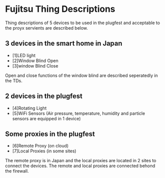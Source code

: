 # Fujitsu Thing Descriptions

Thing descriptions of 5 devices to be used in the plugfest and acceptable to the proyx servients are described below.

## 3 devices in the smart home in Japan

- [1]LED light
- [2]Window Blind Open
- [3]window Blind Close

Open and close functions of the window blind are described seperatedly in the TDs.

## 2 devices in the plugfest

- [4]Rotating Light
- [5]WiFi Sensors (Air pressure, temperature, humidity and particle sensors are equipped in 1 device)

## Some proxies in the plugfest

- [6]Remote Proxy (on cloud)
- [7]Local Proxies (in some sites)

The remote proxy is in Japan and the local proxies are located in 2 sites to connect the devices.
The remote and local proxies are connected behond the firewall.

